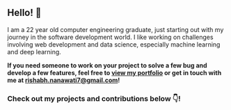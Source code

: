 ## Hello! 👋 

I am a 22 year old computer engineering graduate, just starting out with my journey in the software development world.
I like working on challenges involving web development and data science, especially machine learning and deep learning.


<b>If you need someone to work on your project to solve a few bug and develop a few features, feel free to [view my portfolio](https://nrishabh.github.io) or get in touch with me at [rishabh.nanawati7@gmail.com](mailto:rishabh.nanawati7@gmail.com)!</b>

### Check out my projects and contributions below 👇!
